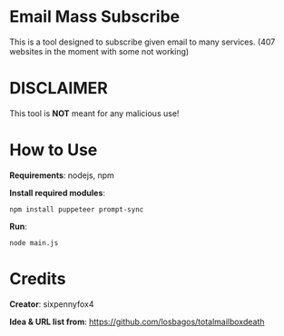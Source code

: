 Email Mass Subscribe
====================

This is a tool designed to subscribe given email to many services. (407 websites in the moment with some not working)

DISCLAIMER
==========

This tool is **NOT** meant for any malicious use!

How to Use
==========

**Requirements**: nodejs, npm

**Install required modules**:
```
npm install puppeteer prompt-sync
```

**Run**:
```
node main.js
```

Credits
=======

**Creator**: sixpennyfox4

**Idea & URL list from**: https://github.com/losbagos/totalmailboxdeath
